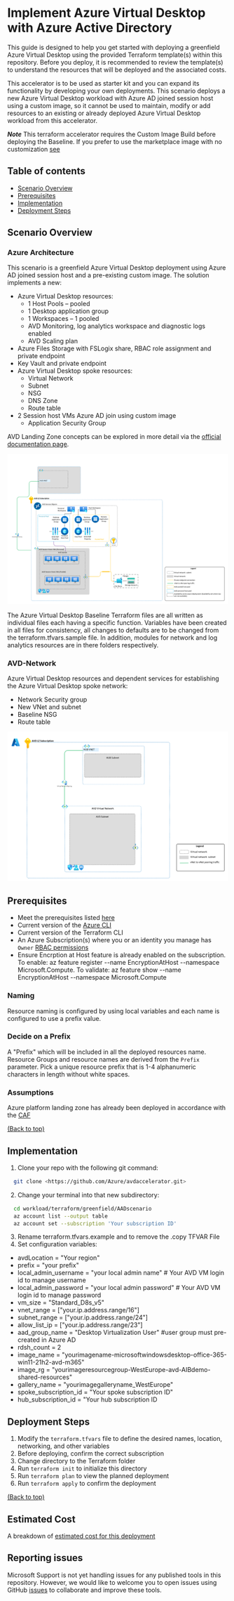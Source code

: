 # Implement Azure Virtual Desktop with Azure Active Directory

This guide is designed to help you get started with deploying a greenfield Azure Virtual Desktop using the provided Terraform template(s) within this repository. Before you deploy, it is recommended to review the template(s) to understand the resources that will be deployed and the associated costs.

This accelerator is to be used as starter kit and you can expand its functionality by developing your own deployments. This scenario deploys a new Azure Virtual Desktop workload with Azure AD joined session host using a custom image, so it cannot be used to maintain, modify or add resources to an existing or already deployed Azure Virtual Desktop workload from this accelerator.

***Note*** This terraform accelerator requires the Custom Image Build before deploying the Baseline. If you prefer to use the marketplace image with no customization [see](https://docs.microsoft.com/en-us/azure/developer/terraform/create-avd-session-host)

## Table of contents

- [Scenario Overview](#scenario-details)
- [Prerequisites](#prerequisites)  
- [Implementation](#implementation)
- [Deployment Steps](#deployment-steps)  

## Scenario Overview

### Azure Architecture

This scenario is a greenfield Azure Virtual Desktop deployment using Azure AD joined session host and a pre-existing custom image.
The solution implements a new:

- Azure Virtual Desktop resources:
  - 1 Host Pools – pooled
  - 1 Desktop application group
  - 1 Workspaces – 1 pooled
  - AVD Monitoring, log analytics workspace and diagnostic logs enabled
  - AVD Scaling plan
- Azure Files Storage with FSLogix share, RBAC role assignment and private endpoint
- Key Vault and private endpoint
- Azure Virtual Desktop spoke resources:
  - Virtual Network
  - Subnet
  - NSG
  - DNS Zone
  - Route table
- 2 Session host VMs Azure AD join using custom image
  - Application Security Group  

AVD Landing Zone concepts can be explored in more detail via the [official documentation page](https://learn.microsoft.com/en-us/azure/cloud-adoption-framework/scenarios/wvd/).

![AVD Baseline diagram](../../../docs/diagrams/avd-accelerator-terraform-baseline-image.png)

The Azure Virtual Desktop Baseline Terraform files are all written as individual files each having a specific function. Variables have been created in all files for consistency, all changes to defaults are to be changed from the terraform.tfvars.sample file.
In addition, modules for network and log analytics resources are in there folders respectively.

### AVD-Network

Azure Virtual Desktop resources and dependent services for establishing the Azure Virtual Desktop spoke network:

- Network Security group
- New VNet and subnet
- Baseline NSG
- Route table

![AVD Network Spoke Image diagram](../../../docs/diagrams/avd-accelerator-terraform-spoke-network.png)

## Prerequisites

- Meet the prerequisites listed [here](https://github.com/Azure/avdaccelerator/blob/main/workload/docs/getting-started.md)
- Current version of the [Azure CLI](https://docs.microsoft.com/en-us/cli/azure/install-azure-cli)
- Current version of the Terraform CLI
- An Azure Subscription(s) where you or an identity you manage has `Owner` [RBAC permissions](https://docs.microsoft.com/en-us/azure/role-based-access-control/built-in-roles#owner)
- Ensure Encrption at Host feature is already enabled on the subscription. To enable: az feature register --name EncryptionAtHost  --namespace Microsoft.Compute. To validate: az feature show --name EncryptionAtHost --namespace Microsoft.Compute

### Naming

Resource naming is configured by using local variables and each name is configured to use a prefix value.

### Decide on a Prefix

A "Prefix" which will be included in all the deployed resources name. Resource Groups and resource names are derived from the `Prefix` parameter. Pick a unique resource prefix that is 1-4 alphanumeric characters in length without white spaces.

### Assumptions

Azure platform landing zone has already been deployed in accordance with the [CAF](https://learn.microsoft.com/en-us/azure/cloud-adoption-framework/ready/landing-zone/)

[(Back to top)](#table-of-contents)

## Implementation

1. Clone your repo with the following git command:

```bash
  git clone <https://github.com/Azure/avdaccelerator.git>
```  

2. Change your terminal into that new subdirectory:

```bash
  cd workload/terraform/greenfield/AADscenario
  az account list --output table
  az account set --subscription 'Your subscription ID'
```

3. Rename terraform.tfvars.example and to remove the .copy TFVAR File
4. Set configuration variables:

- avdLocation          = "Your region"
- prefix               = "your prefix"
- local_admin_username = "your local admin name"  # Your AVD VM login id to manage username
- local_admin_password = "your local admin password"  # Your AVD VM login id to manage password
- vm_size              = "Standard_D8s_v5"
- vnet_range           = ["your.ip.address.range/16"]
- subnet_range         = ["your.ip.address.range/24"]
- allow_list_ip        = ["your.ip.address.range/23"]
- aad_group_name       = "Desktop Virtualization User"  #user group must pre-created in Azure AD
- rdsh_count           = 2
- image_name           = "yourimagename-microsoftwindowsdesktop-office-365-win11-21h2-avd-m365"
- image_rg             = "yourimageresourcegroup-WestEurope-avd-AIBdemo-shared-resources"
- gallery_name         = "yourimagegalleryname_WestEurope"
- spoke_subscription_id = "Your spoke subscription ID"
- hub_subscription_id = "Your hub subscription ID

## Deployment Steps

1. Modify the `terraform.tfvars` file to define the desired names, location, networking, and other variables
2. Before deploying, confirm the correct subscription
3. Change directory to the Terraform folder
4. Run `terraform init` to initialize this directory
5. Run `terraform plan` to view the planned deployment
6. Run `terraform apply` to confirm the deployment

[(Back to top)](#table-of-contents)

## Estimated Cost
A breakdown of <a href="infracost-base.html" target="_blank">estimated cost for this deployment</a>


## Reporting issues

Microsoft Support is not yet handling issues for any published tools in this repository. However, we would like to welcome you to open issues using GitHub [issues](https://github.com/Azure/avdaccelerator/issues) to collaborate and improve these tools.

